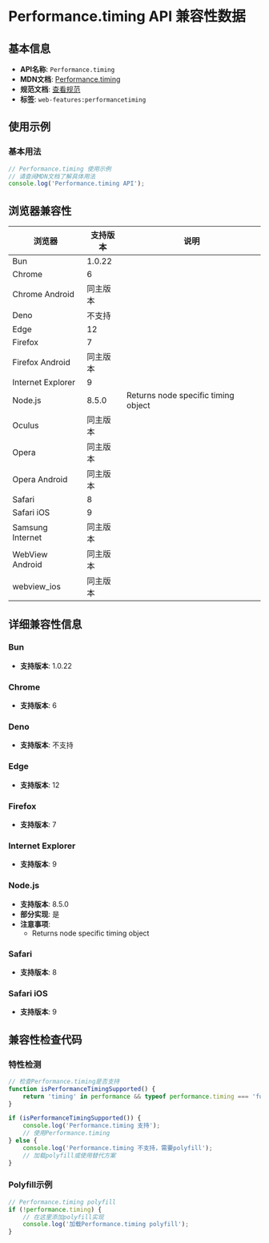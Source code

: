# Performance.timing API 兼容性数据

## 基本信息

- **API名称**: `Performance.timing`
- **MDN文档**: [Performance.timing](https://developer.mozilla.org/docs/Web/API/Performance/timing)
- **规范文档**: [查看规范](https://w3c.github.io/navigation-timing/#dom-performance-timing)
- **标签**: `web-features:performancetiming`

## 使用示例

### 基本用法

```javascript
// Performance.timing 使用示例
// 请查阅MDN文档了解具体用法
console.log('Performance.timing API');
```

## 浏览器兼容性

| 浏览器 | 支持版本 | 说明 |
|--------|----------|------|
| Bun | 1.0.22 |  |
| Chrome | 6 |  |
| Chrome Android | 同主版本 |  |
| Deno | 不支持 |  |
| Edge | 12 |  |
| Firefox | 7 |  |
| Firefox Android | 同主版本 |  |
| Internet Explorer | 9 |  |
| Node.js | 8.5.0 | Returns node specific timing object |
| Oculus | 同主版本 |  |
| Opera | 同主版本 |  |
| Opera Android | 同主版本 |  |
| Safari | 8 |  |
| Safari iOS | 9 |  |
| Samsung Internet | 同主版本 |  |
| WebView Android | 同主版本 |  |
| webview_ios | 同主版本 |  |

## 详细兼容性信息

### Bun

- **支持版本**: 1.0.22

### Chrome

- **支持版本**: 6

### Deno

- **支持版本**: 不支持

### Edge

- **支持版本**: 12

### Firefox

- **支持版本**: 7

### Internet Explorer

- **支持版本**: 9

### Node.js

- **支持版本**: 8.5.0
- **部分实现**: 是
- **注意事项**:
  - Returns node specific timing object

### Safari

- **支持版本**: 8

### Safari iOS

- **支持版本**: 9

## 兼容性检查代码

### 特性检测

```javascript
// 检查Performance.timing是否支持
function isPerformanceTimingSupported() {
    return 'timing' in performance && typeof performance.timing === 'function';
}

if (isPerformanceTimingSupported()) {
    console.log('Performance.timing 支持');
    // 使用Performance.timing
} else {
    console.log('Performance.timing 不支持，需要polyfill');
    // 加载polyfill或使用替代方案
}
```

### Polyfill示例

```javascript
// Performance.timing polyfill
if (!performance.timing) {
    // 在这里添加polyfill实现
    console.log('加载Performance.timing polyfill');
}
```

